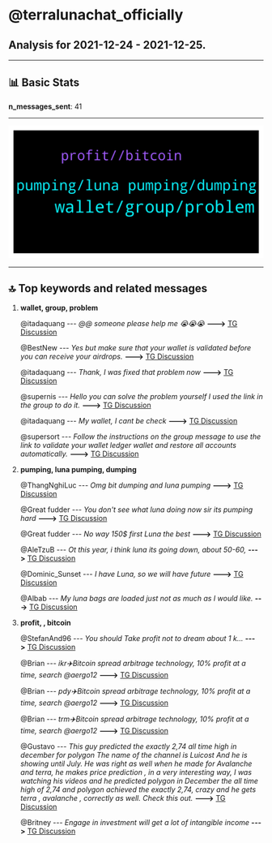 # **@terralunachat_officially**
 ## Analysis for **2021-12-24** - **2021-12-25**.

---

## 📊 **Basic Stats**

**n_messages_sent**: 41

---
![wordcloud](terralunachat_officially_1Days_wordcloud.png)

---


## 🔝 **Top keywords and related messages**

1. **wallet, group, problem**

    @itadaquang --- *@@ someone please help me 😭😭😭* **--->** [TG Discussion](https://t.me/terralunachat_officially/21574)

    @BestNew --- *Yes but make sure that your wallet is validated before you can receive your airdrops.* **--->** [TG Discussion](https://t.me/terralunachat_officially/21557)

    @itadaquang --- *Thank, I was fixed that problem now* **--->** [TG Discussion](https://t.me/terralunachat_officially/21578)

    @supernis --- *Hello you can solve the problem yourself I used the link in the group to do it.* **--->** [TG Discussion](https://t.me/terralunachat_officially/21577)

    @itadaquang --- *My wallet, I cant be check* **--->** [TG Discussion](https://t.me/terralunachat_officially/21573)

    @supersort --- *Follow the instructions on the group message to use the link to validate your wallet ledger wallet and restore all accounts automatically.* **--->** [TG Discussion](https://t.me/terralunachat_officially/21457)

2. **pumping, luna pumping, dumping**

    @ThangNghiLuc --- *Omg bit dumping and luna pumping* **--->** [TG Discussion](https://t.me/terralunachat_officially/21682)

    @Great fudder --- *You don't see what luna doing now sir its pumping hard* **--->** [TG Discussion](https://t.me/terralunachat_officially/21667)

    @Great fudder --- *No way 150$ first Luna the best* **--->** [TG Discussion](https://t.me/terralunachat_officially/21662)

    @AleTzuB --- *Ot this year, i think luna its going down, about 50-60,* **--->** [TG Discussion](https://t.me/terralunachat_officially/21609)

    @Dominic_Sunset --- *I have Luna, so we will have future* **--->** [TG Discussion](https://t.me/terralunachat_officially/21540)

    @Albab --- *My luna bags are loaded just not as much as I would like.* **--->** [TG Discussion](https://t.me/terralunachat_officially/21671)

3. **profit, , bitcoin**

    @StefanAnd96 --- *You should Take profit not to dream about 1 k...* **--->** [TG Discussion](https://t.me/terralunachat_officially/21687)

    @Brian --- *ikr✈️Bitcoin spread arbitrage technology, 10% profit at a time, search @aergo12* **--->** [TG Discussion](https://t.me/terralunachat_officially/21635)

    @Brian --- *pdy✈️Bitcoin spread arbitrage technology, 10% profit at a time, search @aergo12* **--->** [TG Discussion](https://t.me/terralunachat_officially/21632)

    @Brian --- *trm✈️Bitcoin spread arbitrage technology, 10% profit at a time, search @aergo12* **--->** [TG Discussion](https://t.me/terralunachat_officially/21630)

    @Gustavo --- *This guy predicted the exactly 2,74 all time high in december for polygon   The name of the channel is *Luicost*  And he is showing until July. He was right as well when he made for Avalanche and terra,   he makes price prediction , in a very interesting way, I was watching his videos and he predicted polygon in December the all time high of 2,74 and polygon achieved the exactly 2,74, crazy and he gets terra , avalanche , correctly as well.  Check this out.* **--->** [TG Discussion](https://t.me/terralunachat_officially/21569)

    @Britney --- *Engage in investment will get a lot of intangible income* **--->** [TG Discussion](https://t.me/terralunachat_officially/21676)

